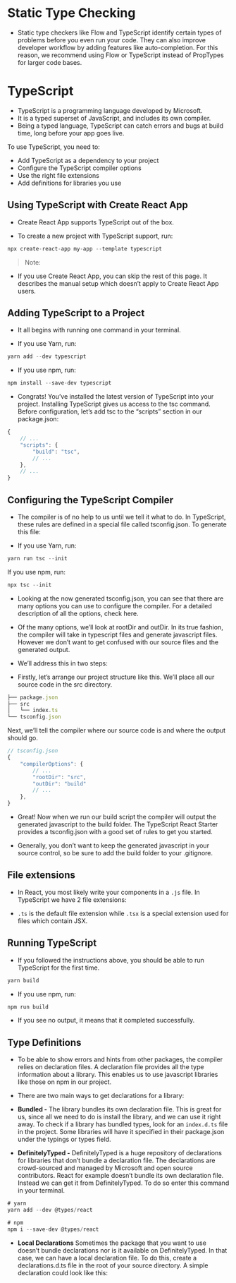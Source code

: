 # Static Type Checking

* Static type checkers like Flow and TypeScript identify certain types of problems before you even run your code. They can also improve developer workflow by adding features like auto-completion. For this reason, we recommend using Flow or TypeScript instead of PropTypes for larger code bases.

# TypeScript

* TypeScript is a programming language developed by Microsoft. 
* It is a typed superset of JavaScript, and includes its own compiler. 
* Being a typed language, TypeScript can catch errors and bugs at build time, long before your app goes live.

To use TypeScript, you need to:

* Add TypeScript as a dependency to your project
* Configure the TypeScript compiler options
* Use the right file extensions
* Add definitions for libraries you use

## Using TypeScript with Create React App

* Create React App supports TypeScript out of the box.

* To create a new project with TypeScript support, run:

```ts
npx create-react-app my-app --template typescript
```

> Note: 

* If you use Create React App, you can skip the rest of this page. It describes the manual setup which doesn’t apply to Create React App users.

## Adding TypeScript to a Project

* It all begins with running one command in your terminal.

* If you use Yarn, run:

```ts
yarn add --dev typescript
```

* If you use npm, run:

```ts
npm install --save-dev typescript
```

* Congrats! You’ve installed the latest version of TypeScript into your project. Installing TypeScript gives us access to the tsc command. Before configuration, let’s add tsc to the “scripts” section in our package.json:

```ts
{
    // ...
    "scripts": {
        "build": "tsc",
        // ...
    },
    // ...
}
```

## Configuring the TypeScript Compiler

* The compiler is of no help to us until we tell it what to do. In TypeScript, these rules are defined in a special file called tsconfig.json. To generate this file:

* If you use Yarn, run:

```ts
yarn run tsc --init
```

If you use npm, run:

```ts
npx tsc --init
```

* Looking at the now generated tsconfig.json, you can see that there are many options you can use to configure the compiler. For a detailed description of all the options, check here.

* Of the many options, we’ll look at rootDir and outDir. In its true fashion, the compiler will take in typescript files and generate javascript files. However we don’t want to get confused with our source files and the generated output.

* We’ll address this in two steps:

* Firstly, let’s arrange our project structure like this. We’ll place all our source code in the src directory.

```ts
├── package.json
├── src
│   └── index.ts 
└── tsconfig.json
```

Next, we’ll tell the compiler where our source code is and where the output should go.

```ts
// tsconfig.json
{
    "compilerOptions": {
        // ...
        "rootDir": "src",
        "outDir": "build"
        // ...
    },
}
```

* Great! Now when we run our build script the compiler will output the generated javascript to the build folder. The TypeScript React Starter provides a tsconfig.json with a good set of rules to get you started.

* Generally, you don’t want to keep the generated javascript in your source control, so be sure to add the build folder to your .gitignore.

## File extensions

* In React, you most likely write your components in a `.js` file. In TypeScript we have 2 file extensions:

* `.ts` is the default file extension while `.tsx` is a special extension used for files which contain JSX.

## Running TypeScript

* If you followed the instructions above, you should be able to run TypeScript for the first time.

```ts
yarn build
```

* If you use npm, run:

```ts
npm run build
```

* If you see no output, it means that it completed successfully.

## Type Definitions

* To be able to show errors and hints from other packages, the compiler relies on declaration files. A declaration file provides all the type information about a library. This enables us to use javascript libraries like those on npm in our project.

* There are two main ways to get declarations for a library:

* **Bundled -** The library bundles its own declaration file. This is great for us, since all we need to do is install the library, and we can use it right away. To check if a library has bundled types, look for an `index.d.ts` file in the project. Some libraries will have it specified in their package.json under the typings or types field.

* **DefinitelyTyped -** DefinitelyTyped is a huge repository of declarations for libraries that don’t bundle a declaration file. The declarations are crowd-sourced and managed by Microsoft and open source contributors. React for example doesn’t bundle its own declaration file. Instead we can get it from DefinitelyTyped. To do so enter this command in your terminal.

```ts
# yarn
yarn add --dev @types/react

# npm
npm i --save-dev @types/react
```

* **Local Declarations** Sometimes the package that you want to use doesn’t bundle declarations nor is it available on DefinitelyTyped. In that case, we can have a local declaration file. To do this, create a declarations.d.ts file in the root of your source directory. A simple declaration could look like this:

```ts

```